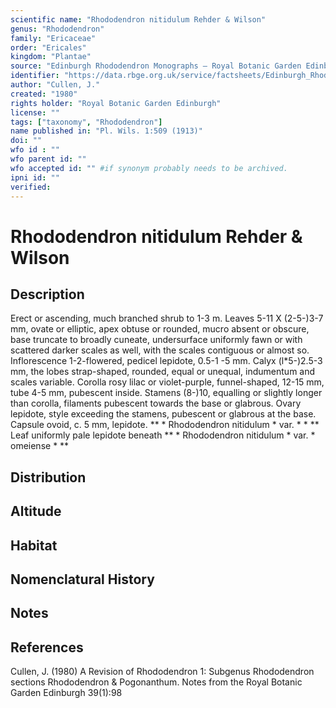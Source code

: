 ```yaml
---
scientific name: "Rhododendron nitidulum Rehder & Wilson"
genus: "Rhododendron"
family: "Ericaceae"
order: "Ericales"
kingdom: "Plantae"
source: "Edinburgh Rhododendron Monographs – Royal Botanic Garden Edinburgh"
identifier: "https://data.rbge.org.uk/service/factsheets/Edinburgh_Rhododendron_Monographs.xhtml"
author: "Cullen, J."
created: "1980"
rights holder: "Royal Botanic Garden Edinburgh"
license: ""
tags: ["taxonomy", "Rhododendron"]
name published in: "Pl. Wils. 1:509 (1913)"
doi: ""
wfo id : ""
wfo parent id: ""
wfo accepted id: "" #if synonym probably needs to be archived.                      
ipni id: ""
verified:
---
```


                       

# Rhododendron nitidulum Rehder & Wilson

## Description
Erect or ascending, much branched shrub to 1-3 m. Leaves 5-11 X (2-5-)3-7 mm, ovate or elliptic, apex obtuse or rounded, mucro absent or obscure, base truncate to broadly cuneate, undersurface uniformly fawn or with scattered darker scales as well, with the scales contiguous or almost so. Inflorescence 1-2-flowered, pedicel lepidote, 0.5-1 -5 mm. Calyx (l*5-)2.5-3 mm, the lobes strap-shaped, rounded, equal or unequal, indumentum and scales variable. Corolla rosy lilac or violet-purple, funnel-shaped, 12-15 mm, tube 4-5 mm, pubescent inside. Stamens (8-)10, equalling or slightly longer than corolla, filaments pubescent towards the base or glabrous. Ovary lepidote, style exceeding the stamens, pubescent or glabrous at the base. Capsule ovoid, c. 5 mm, lepidote. ** * Rhododendron nitidulum * var. * * ** Leaf uniformly pale lepidote beneath ** * Rhododendron nitidulum * var. * omeiense * **

## Distribution


## Altitude


## Habitat


## Nomenclatural History

                       
## Notes


## References

Cullen, J. (1980) A Revision of Rhododendron 1: Subgenus Rhododendron sections Rhododendron & Pogonanthum. Notes from the Royal Botanic Garden Edinburgh 39(1):98

